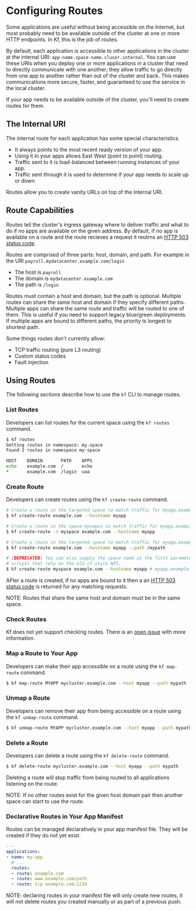 # Configuring Routes

Some applications are useful without being accessible on the Internet, but most probably need to be available outside of the cluster at one or more HTTP endpoints. In Kf, this is the job of routes.

By default, each application is accessible to other applications in the cluster at the internal URI: `app-name.space-name.cluser.internal`. You can use these URIs when you deploy one or more applications in a cluster that need to directly communicate with one another; they allow traffic to go directly from one app to another rather than out of the cluster and back. This makes communications more secure, faster, and guaranteed to use the service in the local cluster.

If your app needs to be available outside of the cluster, you'll need to create routes for them.

## The Internal URI

The internal route for each application has some special characteristics.

* It always points to the most recent ready version of your app.
* Using it in your apps allows East West (point to point) routing.
* Traffic sent to it is load-balanced between running instances of your app.
* Traffic sent through it is used to determine if your app needs to scale up or down.

Routes allow you to create vanity URLs on top of the internal URI.

## Route Capabilities

Routes tell the cluster's ingress gateway where to deliver traffic and what to do if no apps are available on the given address.
By default, if no app is available on a route and the route recieves a request it reutrns an [HTTP 503 status code](https://developer.mozilla.org/en-US/docs/Web/HTTP/Status/503).

Routes are comprised of three parts: host, domain, and path. For example in the URI `payroll.mydatacenter.example.com/login` 

* The host is `payroll` 
* The domain is `mydatacenter.example.com` 
* The path is `/login`

Routes must contain a host and domain, but the path is optional. Multiple routes can share the same host and domain if they specify different paths.
Multiple apps can share the same route and traffic will be routed to one of them. This is useful if you need to support legacy blue/green deployments.
If multiple apps are bound to different paths, the priority is longest to shortest path.

Some things routes don't currently allow:

* TCP traffic routing (pure L3 routing)
* Custom status codes
* Fault injection

## Using Routes

The following sections describe how to use the `kf` CLI to manage routes.

### List Routes

Developers can list routes for the current space using the `kf routes` command.

```.sh
$ kf routes
Getting routes in namespace: my-space
Found 2 routes in namespace my-space

HOST    DOMAIN       PATH    APPS
echo    example.com  /       echo
*       example.com  /login  uaa
```

### Create Route

Developers can create routes using the `kf create-route` command.

```.sh
# Create a route in the targeted space to match traffic for myapp.example.com/*
$ kf create-route example.com --hostname myapp

# Create a route in the space mysapce to match traffic for myapp.example.com/*
$ kf create-route -n myspace example.com --hostname myapp

# Create a route in the targeted space to match traffic for myapp.example.com/mypath*
$ kf create-route example.com --hostname myapp --path /mypath

# [DEPRECATED] You can also supply the space name as the first parameter if you have
# scripts that rely on the old cf style API.
$ kf create-route myspace example.com --hostname myapp # myapp.example.com
```

AFter a route is created, if no apps are bound to it then a an [HTTP 503 status code](https://developer.mozilla.org/en-US/docs/Web/HTTP/Status/503)
is returned for any matching requests.

NOTE: Routes that share the same host and domain must be in the same space.

### Check Routes

Kf does not yet support checking routes. There is an [open issue](https://github.com/google/kf/issues/336) with more information.

### Map a Route to Your App

Developers can make their app accessible on a route using the `kf map-route` command.

```.sh
$ kf map-route MYAPP mycluster.example.com --host myapp --path mypath
```

### Unmap a Route

Developers can remove their app from being accessible on a route using the `kf unmap-route` command.

```.sh
$ kf unmap-route MYAPP mycluster.example.com --host myapp --path mypath
```

### Delete a Route

Developers can delete a route using the `kf delete-route` command.

```.sh
$ kf delete-route mycluster.example.com --host myapp --path mypath
```

Deleting a route will stop traffic from being routed to all applications listening on the route.

NOTE: If no other routes exist for the given host domain pair then another space can start to use the route.

### Declarative Routes in Your App Manifest

Routes can be managed declaratively in your app manifest file. They will be created if they do not yet exist.

```.yaml
---
applications:
- name: my-app
  # ...
  routes:
  - route: example.com
  - route: www.example.com/path
  - route: tcp.example.com:1234
```

NOTE: declaring routes in your manifest file will only create new routes, it will not delete routes you
created manually or as part of a previous push.
